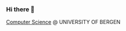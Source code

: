 ### Hi there 👋

[Computer Science](https://www.uib.no/en/studies/BAMN-DVIT) @ UNIVERSITY OF BERGEN

